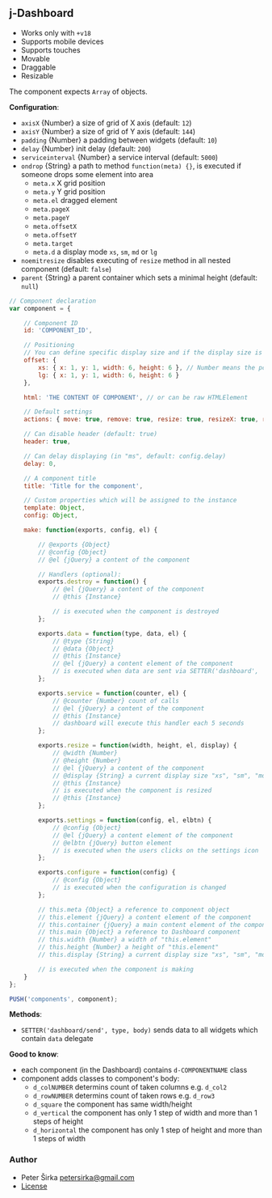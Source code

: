 ## j-Dashboard

- Works only with `+v18`
- Supports mobile devices
- Supports touches
- Movable
- Draggable
- Resizable

The component expects `Array` of objects.

__Configuration__:

- `axisX` {Number} a size of grid of X axis (default: `12`)
- `axisY` {Number} a size of grid of Y axis (default: `144`)
- `padding` {Number} a padding between widgets (default: `10`)
- `delay` {Number} init delay (default: `200`)
- `serviceinterval` {Number} a service interval (default: `5000`)
- `ondrop` {String} a path to method `function(meta) {}`, is executed if someone drops some element into area
	- `meta.x` X grid position
	- `meta.y` Y grid position
	- `meta.el` dragged element
	- `meta.pageX`
	- `meta.pageY`
	- `meta.offsetX`
	- `meta.offsetY`
	- `meta.target`
	- `meta.d` a display mode `xs`, `sm`, `md` or `lg`
- `noemitresize` disables executing of `resize` method in all nested component (default: `false`)
- `parent` {String} a parent container which sets a minimal height (default: `null`)

```javascript
// Component declaration
var component = {

	// Component ID
	id: 'COMPONENT_ID',

	// Positioning
	// You can define specific display size and if the display size is not specified then the component tries to find a size for larger display
	offset: {
		xs: { x: 1, y: 1, width: 6, height: 6 }, // Number means the position in the grid, so e.g. width "2" takes "2" columns in X axis
		lg: { x: 1, y: 1, width: 6, height: 6 }
	},

	html: 'THE CONTENT OF COMPONENT', // or can be raw HTMLElement

	// Default settings
	actions: { move: true, remove: true, resize: true, resizeX: true, resizeY: true, settings: true },

	// Can disable header (default: true)
	header: true,

	// Can delay displaying (in "ms", default: config.delay)
	delay: 0,

	// A component title
	title: 'Title for the component',

	// Custom properties which will be assigned to the instance
	template: Object,
	config: Object,

	make: function(exports, config, el) {

		// @exports {Object}
		// @config {Object}
		// @el {jQuery} a content of the component

		// Handlers (optional):
		exports.destroy = function() {
			// @el {jQuery} a content of the component
			// @this {Instance}

			// is executed when the component is destroyed
		};

		exports.data = function(type, data, el) {
			// @type {String}
			// @data {Object}
			// @this {Instance}
			// @el {jQuery} a content element of the component
			// is executed when data are sent via SETTER('dashboard', 'send', 'TYPE', 'DATA')
		};

		exports.service = function(counter, el) {
			// @counter {Number} count of calls
			// @el {jQuery} a content of the component
			// @this {Instance}
			// dashboard will execute this handler each 5 seconds
		};

		exports.resize = function(width, height, el, display) {
			// @width {Number}
			// @height {Number}
			// @el {jQuery} a content of the component
			// @display {String} a current display size "xs", "sm", "md" or "lg"
			// @this {Instance}
			// is executed when the component is resized
			// @this {Instance}
		};

		exports.settings = function(config, el, elbtn) {
			// @config {Object}
			// @el {jQuery} a content element of the component
			// @elbtn {jQuery} button element
			// is executed when the users clicks on the settings icon
		};

		exports.configure = function(config) {
			// @config {Object}
			// is executed when the configuration is changed
		};

		// this.meta {Object} a reference to component object
		// this.element {jQuery} a content element of the component
		// this.container {jQuery} a main content element of the component
		// this.main {Object} a reference to Dashboard component
		// this.width {Number} a width of "this.element"
		// this.height {Number} a height of "this.element"
		// this.display {String} a current display size "xs", "sm", "md" or "lg"

		// is executed when the component is making
	}
};

PUSH('components', component);
```

__Methods__:

- `SETTER('dashboard/send', type, body)` sends data to all widgets which contain `data` delegate

__Good to know__:

- each component (in the Dashboard) contains `d-COMPONENTNAME` class
- component adds classes to component's body:
	- `d_colNUMBER` determins count of taken columns e.g. `d_col2`
	- `d_rowNUMBER` determins count of taken rows e.g. `d_row3`
	- `d_square` the component has same width/height
	- `d_vertical` the component has only 1 step of width and more than 1 steps of height
	- `d_horizontal` the component has only 1 step of height and more than 1 steps of width

### Author

- Peter Širka <petersirka@gmail.com>
- [License](https://www.totaljs.com/license/)
